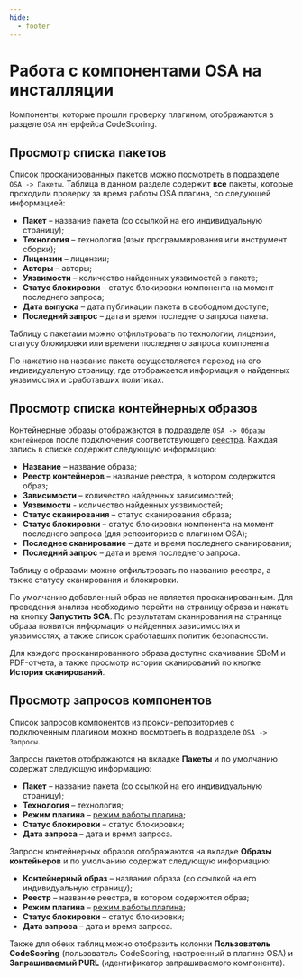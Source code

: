 ```yaml
---
hide:
  - footer
---
```


# Работа с компонентами OSA на инсталляции

Компоненты, которые прошли проверку плагином, отображаются в разделе `OSA` интерфейса CodeScoring.

## Просмотр списка пакетов

Список просканированных пакетов можно посмотреть в подразделе `OSA -> Пакеты`. Таблица в данном разделе содержит **все** пакеты, которые проходили проверку за время работы OSA плагина, со следующей информацией:

- **Пакет** – название пакета (со ссылкой на его индивидуальную страницу);
- **Технология** – технология (язык программирования или инструмент сборки);
- **Лицензии** – лицензии;
- **Авторы** – авторы;
- **Уязвимости** – количество найденных уязвимостей в пакете;
- **Статус блокировки** – статус блокировки компонента на момент последнего запроса;
- **Дата выпуска** – дата публикации пакета в свободном доступе;
- **Последний запрос** – дата и время последнего запроса пакета.

Таблицу с пакетами можно отфильтровать по технологии, лицензии, статусу блокировки или времени последнего запроса компонента.

По нажатию на название пакета осуществляется переход на его индивидуальную страницу, где отображается информация о найденных уязвимостях и сработавших политиках.

## Просмотр списка контейнерных образов

Контейнерные образы отображаются в подразделе `OSA -> Образы контейнеров` после подключения соответствующего [реестра](/osa/registries/). Каждая запись в списке содержит следующую информацию:

- **Название** – название образа;
- **Реестр контейнеров** – название реестра, в котором содержится образ;
- **Зависимости** – количество найденных зависимостей;
- **Уязвимости** - количество найденных уязвимостей;
- **Статус сканирования** – статус сканирования образа;
- **Статус блокировки** – статус блокировки компонента на момент последнего запроса (для репозиториев с плагином OSA);
- **Последнее сканирование** – дата и время последнего сканирования;
- **Последний запрос** – дата и время последнего запроса. 

Таблицу с образами можно отфильтровать по названию реестра, а также статусу сканирования и блокировки.

По умолчанию добавленный образ не является просканированным. Для проведения анализа необходимо перейти на страницу образа и нажать на кнопку **Запустить SCA**. По результатам сканирования на странице образа появится информация о найденных зависимостях и уязвимостях, а также список сработавших политик безопасности.

Для каждого просканированного образа доступно скачивание SBoM и PDF-отчета, а также просмотр истории сканирований по кнопке **История сканирований**.

## Просмотр запросов компонентов

Список запросов компонентов из прокси-репозиториев с подключенным плагином можно посмотреть в подразделе `OSA -> Запросы`.

Запросы пакетов отображаются на вкладке **Пакеты** и по умолчанию содержат следующую информацию:

- **Пакет** – название пакета (со ссылкой на его индивидуальную страницу);
- **Технология** – технология;
- **Режим плагина** – [режим работы плагина](/osa/nexus_osa/#_3);
- **Статус блокировки** – статус блокировки;
- **Дата запроса** – дата и время запроса.

Запросы контейнерных образов отображаются на вкладке **Образы контейнеров** и по умолчанию содержат следующую информацию:

- **Контейнерный образ** – название образа (со ссылкой на его индивидуальную страницу);
- **Реестр** – название реестра, в котором содержится образ;
- **Режим плагина** – [режим работы плагина](/osa/nexus_osa/#_3);
- **Статус блокировки** – статус блокировки;
- **Дата запроса** – дата и время запроса.

Также для обеих таблиц можно отобразить колонки **Пользователь CodeScoring** (пользователь CodeScoring, настроенный в плагине OSA) и **Запрашиваемый PURL** (идентификатор запрашиваемого компонента).
